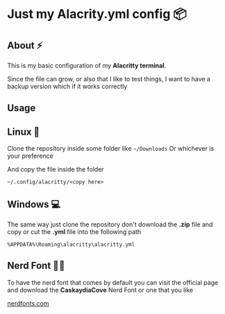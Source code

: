 # Just my Alacrity.yml config 📦

## About ⚡

This is my basic configuration of my **Alacritty terminal**.

Since the file can grow, or also that I like to test things,
I want to have a backup version which if it works correctly

## Usage

## Linux 🐧

Clone the repository inside some folder like `~/Downloads`
Or whichever is your preference

And copy the file inside the folder

```
~/.config/alacritty/<copy here>
```

## Windows 💻

The same way just clone the repository don't download the **.zip** file and copy or cut the **.yml** file into the following path

```
%APPDATA%\Roaming\alacritty\alacritty.yml
```

## Nerd Font 👨‍💻 

To have the nerd font that comes by default you can visit the official page and download the **CaskaydiaCove** Nerd Font or one that you like

[nerdfonts.com](https://www.nerdfonts.com/font-downloads)
